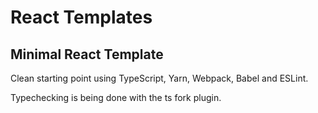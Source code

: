 # React Templates

## Minimal React Template

Clean starting point using TypeScript, Yarn, Webpack, Babel and ESLint.

Typechecking is being done with the ts fork plugin.
